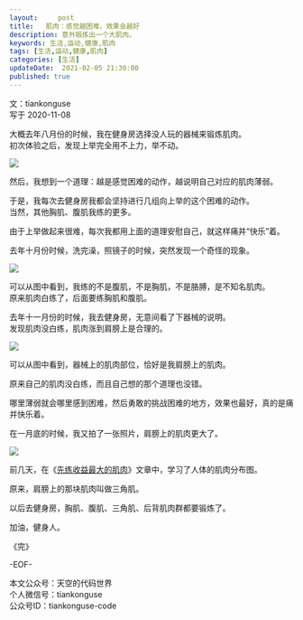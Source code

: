 ```yaml
---   
layout:     post  
title:   肌肉：感觉越困难，效果会越好
description: 意外锻炼出一个大肌肉。       
keywords: 生活,运动,健康,肌肉  
tags: [生活,运动,健康,肌肉]    
categories: [生活]  
updateDate:  2021-02-05 21:30:00  
published: true  
---  
```



文：tiankonguse  
写于 2020-11-08  


大概去年八月份的时候，我在健身房选择没人玩的器械来锻炼肌肉。  
初次体验之后，发现上举完全用不上力，举不动。  


![](https://res.tiankonguse.com/images/2021/02/05/001.png)  


然后，我想到一个道理：越是感觉困难的动作，越说明自己对应的肌肉薄弱。  


于是，我每次去健身房我都会坚持进行几组向上举的这个困难的动作。  
当然，其他胸肌、腹肌我练的更多。  


由于上举做起来很难，每次我都用上面的道理安慰自己，就这样痛并“快乐”着。  


去年十月份时候，洗完澡，照镜子的时候，突然发现一个奇怪的现象。  


![](https://res.tiankonguse.com/images/2021/02/05/002.png)  


可以从图中看到，我练的不是腹肌，不是胸肌，不是胳膊，是不知名肌肉。  
原来肌肉白练了，后面要练胸肌和腹肌。  


去年十一月份的时候，我去健身房，无意间看了下器械的说明。  
发现肌肉没白练，肌肉涨到肩膀上是合理的。  


![](https://res.tiankonguse.com/images/2021/02/05/003.png)  


可以从图中看到，器械上的肌肉部位，恰好是我肩膀上的肌肉。  


原来自己的肌肉没白练，而且自己想的那个道理也没错。  


哪里薄弱就会哪里感到困难，然后勇敢的挑战困难的地方，效果也最好，真的是痛并快乐着。  



在一月底的时候，我又拍了一张照片，肩膀上的肌肉更大了。  


![](https://res.tiankonguse.com/images/2021/02/05/004.png)  



前几天，在《[先练收益最大的肌肉](https://mp.weixin.qq.com/s/EBHPJzdtAJfMG7OWxTFoAA)》文章中，学习了人体的肌肉分布图。  


原来，肩膀上的那块肌肉叫做三角肌。  


以后去健身房，胸肌、腹肌、三角肌、后背肌肉群都要锻炼了。  



加油，健身人。  


《完》  


-EOF-  



本文公众号：天空的代码世界  
个人微信号：tiankonguse  
公众号ID：tiankonguse-code  
  

